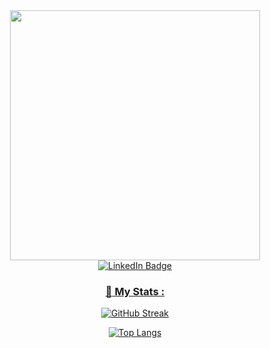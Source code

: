 <div id="header" align="center">
  <img src="https://avatars.githubusercontent.com/u/30567828?v=4" width="400"/>
</div>
<div id="badges" align="center">
  <a href="https://www.linkedin.com/in/victor-zayas-salvarrey/">
    <img src="https://img.shields.io/badge/LinkedIn-blue?style=for-the-badge&logo=linkedin&logoColor=white" alt="LinkedIn Badge"/>
</div>
  <div id="stats" align="center">
    
  ### :crab: My Stats :
  
  [![GitHub Streak](http://github-readme-streak-stats.herokuapp.com?user=victor-zayas&theme=tokyonight)](https://git.io/streak-stats)
  
   [![Top Langs](https://github-readme-stats.vercel.app/api/top-langs/?username=victor-zayas&layout=compact&theme=tokyonight)](https://github.com/anuraghazra/github-readme-stats)
  </div>
<!--

### Hi there 👋

<!--
**victor-zayas/victor-zayas** is a ✨ _special_ ✨ repository because its `README.md` (this file) appears on your GitHub profile.

Here are some ideas to get you started:

- 🔭 I’m currently working on ...
- 🌱 I’m currently learning ...
- 👯 I’m looking to collaborate on ...
- 🤔 I’m looking for help with ...
- 💬 Ask me about ...
- 📫 How to reach me: ...
- 😄 Pronouns: ...
- ⚡ Fun fact: ...
-->
